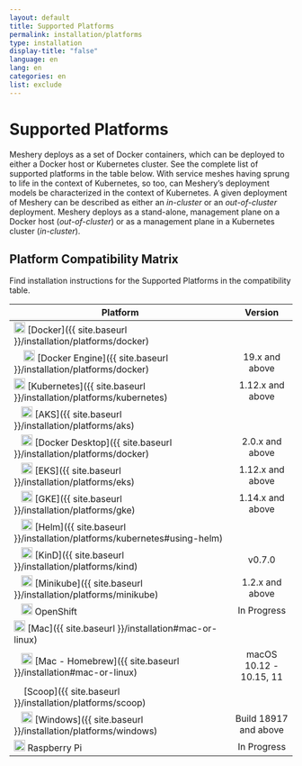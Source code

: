 ```yaml
---
layout: default
title: Supported Platforms
permalink: installation/platforms
type: installation
display-title: "false"
language: en
lang: en
categories: en
list: exclude
---
```


# Supported Platforms<a name="compatibility-matrix"></a>
Meshery deploys as a set of Docker containers, which can be deployed to either a Docker host or Kubernetes cluster. See the complete list of supported platforms in the table below. With service meshes having sprung to life in the context of Kubernetes, so too, can Meshery’s deployment models be characterized in the context of Kubernetes. A given deployment of Meshery can be described as either an _in-cluster_ or an _out-of-cluster_ deployment. Meshery deploys as a stand-alone, management plane on a Docker host (_out-of-cluster_) or as a management plane in a Kubernetes cluster (_in-cluster_). 


## Platform Compatibility Matrix
Find installation instructions for the Supported Platforms in the compatibility table.

| Platform                                                                                                                                              |        Version        |
| ----------------------------------------------------------------------------------------------------------------------------------------------------- | :-------------------: |
| <img src="/assets/img/platforms/docker.svg" width="20" height="20" /> [Docker]({{ site.baseurl }}/installation/platforms/docker)                              |                       |
| &nbsp;&nbsp;&nbsp; <img src="/assets/img/platforms/docker.svg" width="20" height="20" /> [Docker Engine]({{ site.baseurl }}/installation/platforms/docker)    |    19.x and above     |
| <img src="/assets/img/platforms/kubernetes.svg" width="20" height="20" /> [Kubernetes]({{ site.baseurl }}/installation/platforms/kubernetes)                  |   1.12.x and above    |
| &nbsp;&nbsp;&nbsp;<img src="/assets/img/platforms/aks.svg" width="20" height="20" /> [AKS]({{ site.baseurl }}/installation/platforms/aks)                     |                       |
| &nbsp;&nbsp;&nbsp;<img src="/assets/img/platforms/docker.svg" width="20" height="20" /> [Docker Desktop]({{ site.baseurl }}/installation/platforms/docker)    |    2.0.x and above    |
| &nbsp;&nbsp;&nbsp;<img src="/assets/img/platforms/eks.png" width="20" height="20" /> [EKS]({{ site.baseurl }}/installation/platforms/eks)                     |   1.12.x and above    |
| &nbsp;&nbsp;&nbsp;<img src="/assets/img/platforms/gke.png" width="20" height="20" /> [GKE]({{ site.baseurl }}/installation/platforms/gke)                     |   1.14.x and above    |
| &nbsp;&nbsp;&nbsp;<img src="/assets/img/platforms/helm.svg" width="20" height="20" /> [Helm]({{ site.baseurl }}/installation/platforms/kubernetes#using-helm) |                       |
| &nbsp;&nbsp;&nbsp;<img src="/assets/img/platforms/kind.png" width="20" height="20" /> [KinD]({{ site.baseurl }}/installation/platforms/kind)                  |        v0.7.0         |
| &nbsp;&nbsp;&nbsp;<img src="/assets/img/platforms/minikube.png" width="20" height="20" /> [Minikube]({{ site.baseurl }}/installation/platforms/minikube)      |    1.2.x and above    |
| &nbsp;&nbsp;&nbsp;<img src="/assets/img/platforms/openshift.svg" width="20" height="20" /> OpenShift                                             |      In Progress      |
| <img src="/assets/img/platforms/apple.svg" width="20" height="20" vertical-align="middle" /> [Mac]({{ site.baseurl }}/installation#mac-or-linux)              |                       |
| &nbsp;&nbsp;&nbsp;<img src="/assets/img/platforms/homebrew.png" width="20" height="20" /> [Mac - Homebrew]({{ site.baseurl }}/installation#mac-or-linux)      | macOS 10.12 - 10.15, 11 |
| &nbsp;&nbsp;&nbsp; [Scoop]({{ site.baseurl }}/installation/platforms/scoop)                                                                                                |                       |
| &nbsp;&nbsp;&nbsp;<img src="/assets/img/platforms/wsl2.png" width="20" height="20" /> [Windows]({{ site.baseurl }}/installation/platforms/windows)                  | Build 18917 and above |
| <img src="/assets/img/platforms/raspberry-pi.png" width="20" height="20" /> Raspberry Pi                                                         |      In Progress      |
